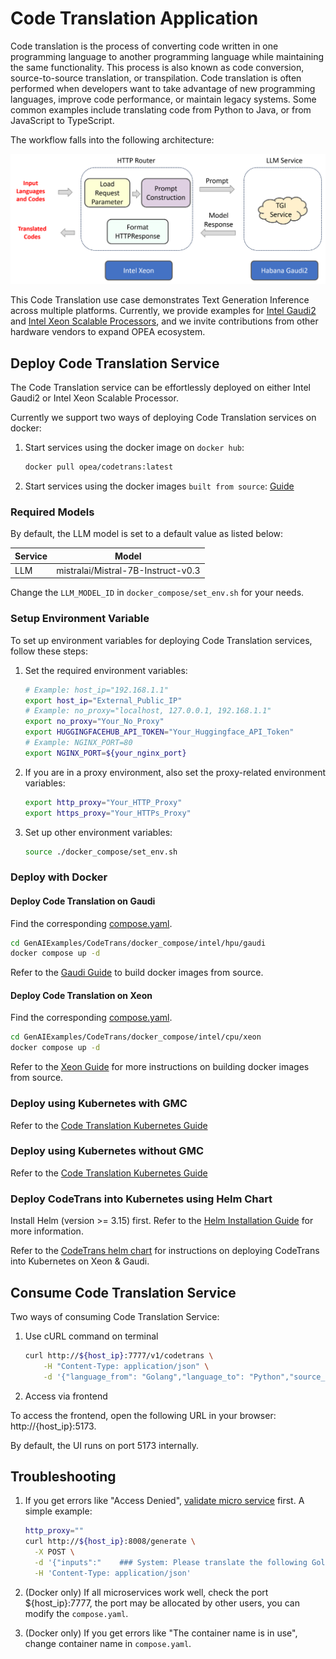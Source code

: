 # Code Translation Application

Code translation is the process of converting code written in one programming language to another programming language while maintaining the same functionality. This process is also known as code conversion, source-to-source translation, or transpilation. Code translation is often performed when developers want to take advantage of new programming languages, improve code performance, or maintain legacy systems. Some common examples include translating code from Python to Java, or from JavaScript to TypeScript.

The workflow falls into the following architecture:

![architecture](./assets/img/code_trans_architecture.png)

This Code Translation use case demonstrates Text Generation Inference across multiple platforms. Currently, we provide examples for [Intel Gaudi2](https://www.intel.com/content/www/us/en/products/details/processors/ai-accelerators/gaudi-overview.html) and [Intel Xeon Scalable Processors](https://www.intel.com/content/www/us/en/products/details/processors/xeon.html), and we invite contributions from other hardware vendors to expand OPEA ecosystem.

## Deploy Code Translation Service

The Code Translation service can be effortlessly deployed on either Intel Gaudi2 or Intel Xeon Scalable Processor.

Currently we support two ways of deploying Code Translation services on docker:

1. Start services using the docker image on `docker hub`:

   ```bash
   docker pull opea/codetrans:latest
   ```

2. Start services using the docker images `built from source`: [Guide](./docker_compose/intel/cpu/xeon/README.md)

### Required Models

By default, the LLM model is set to a default value as listed below:

| Service | Model                              |
| ------- | ---------------------------------- |
| LLM     | mistralai/Mistral-7B-Instruct-v0.3 |

Change the `LLM_MODEL_ID` in `docker_compose/set_env.sh` for your needs.

### Setup Environment Variable

To set up environment variables for deploying Code Translation services, follow these steps:

1. Set the required environment variables:

   ```bash
   # Example: host_ip="192.168.1.1"
   export host_ip="External_Public_IP"
   # Example: no_proxy="localhost, 127.0.0.1, 192.168.1.1"
   export no_proxy="Your_No_Proxy"
   export HUGGINGFACEHUB_API_TOKEN="Your_Huggingface_API_Token"
   # Example: NGINX_PORT=80
   export NGINX_PORT=${your_nginx_port}
   ```

2. If you are in a proxy environment, also set the proxy-related environment variables:

   ```bash
   export http_proxy="Your_HTTP_Proxy"
   export https_proxy="Your_HTTPs_Proxy"
   ```

3. Set up other environment variables:

   ```bash
   source ./docker_compose/set_env.sh
   ```

### Deploy with Docker

#### Deploy Code Translation on Gaudi

Find the corresponding [compose.yaml](./docker_compose/intel/hpu/gaudi/compose.yaml).

```bash
cd GenAIExamples/CodeTrans/docker_compose/intel/hpu/gaudi
docker compose up -d
```

Refer to the [Gaudi Guide](./docker_compose/intel/hpu/gaudi/README.md) to build docker images from source.

#### Deploy Code Translation on Xeon

Find the corresponding [compose.yaml](./docker_compose/intel/cpu/xeon/compose.yaml).

```bash
cd GenAIExamples/CodeTrans/docker_compose/intel/cpu/xeon
docker compose up -d
```

Refer to the [Xeon Guide](./docker_compose/intel/cpu/xeon/README.md) for more instructions on building docker images from source.

### Deploy using Kubernetes with GMC

Refer to the [Code Translation Kubernetes Guide](./kubernetes/intel/README_gmc.md)

### Deploy using Kubernetes without GMC

Refer to the [Code Translation Kubernetes Guide](./kubernetes/intel/README.md)

### Deploy CodeTrans into Kubernetes using Helm Chart

Install Helm (version >= 3.15) first. Refer to the [Helm Installation Guide](https://helm.sh/docs/intro/install/) for more information.

Refer to the [CodeTrans helm chart](https://github.com/opea-project/GenAIInfra/tree/main/helm-charts/codetrans/README.md) for instructions on deploying CodeTrans into Kubernetes on Xeon & Gaudi.

## Consume Code Translation Service

Two ways of consuming Code Translation Service:

1. Use cURL command on terminal

   ```bash
   curl http://${host_ip}:7777/v1/codetrans \
       -H "Content-Type: application/json" \
       -d '{"language_from": "Golang","language_to": "Python","source_code": "package main\n\nimport \"fmt\"\nfunc main() {\n    fmt.Println(\"Hello, World!\");\n}"}'
   ```

2. Access via frontend

To access the frontend, open the following URL in your browser: http://{host_ip}:5173.

By default, the UI runs on port 5173 internally.

## Troubleshooting

1. If you get errors like "Access Denied", [validate micro service](https://github.com/opea-project/GenAIExamples/tree/main/CodeTrans/docker_compose/intel/cpu/xeon/README.md#validate-microservices) first. A simple example:

   ```bash
   http_proxy=""
   curl http://${host_ip}:8008/generate \
     -X POST \
     -d '{"inputs":"    ### System: Please translate the following Golang codes into  Python codes.    ### Original codes:    '\'''\'''\''Golang    \npackage main\n\nimport \"fmt\"\nfunc main() {\n    fmt.Println(\"Hello, World!\");\n    '\'''\'''\''    ### Translated codes:","parameters":{"max_tokens":17, "do_sample": true}}' \
     -H 'Content-Type: application/json'
   ```

2. (Docker only) If all microservices work well, check the port ${host_ip}:7777, the port may be allocated by other users, you can modify the `compose.yaml`.

3. (Docker only) If you get errors like "The container name is in use", change container name in `compose.yaml`.
